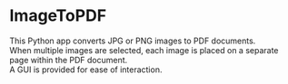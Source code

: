 # ImageToPDF
This Python app converts JPG or PNG images to PDF documents.<br>
When multiple images are selected, each image is placed on a separate page within the PDF document.<br>
A GUI is provided for ease of interaction.
